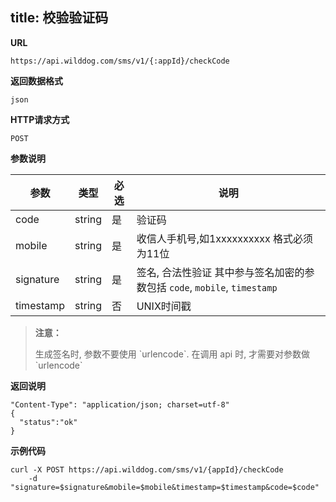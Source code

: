 
title: 校验验证码
---

**URL**

```
https://api.wilddog.com/sms/v1/{:appId}/checkCode
```

**返回数据格式**

```
json
```

**HTTP请求方式**    

```
POST    
```
    
**参数说明**
    
|参数           |类型           |必选       |说明|
|--------------|--------------|----------|---|
|code     |string            |是         |验证码|
|mobile          |string         |是         |收信人手机号,如1xxxxxxxxxx 格式必须为11位|
|signature      |string         |是         |签名, 合法性验证 其中参与签名加密的参数包括 `code`, `mobile`, `timestamp`|
|timestamp      |string         |否         |UNIX时间戳|
    
<blockquote class="warning">
  <p><strong>注意：</strong></p>
  生成签名时, 参数不要使用 `urlencode`. 在调用 api 时, 才需要对参数做 `urlencode`
</blockquote>


**返回说明**

```
"Content-Type": "application/json; charset=utf-8"
{
  "status":"ok"
}
```

**示例代码**

```
curl -X POST https://api.wilddog.com/sms/v1/{appId}/checkCode 
	-d "signature=$signature&mobile=$mobile&timestamp=$timestamp&code=$code"
```


